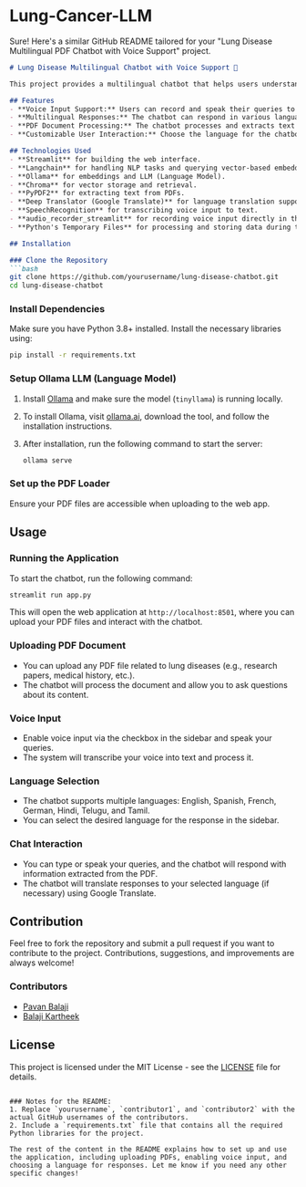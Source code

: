 # Lung-Cancer-LLM

Sure! Here's a similar GitHub README tailored for your "Lung Disease Multilingual PDF Chatbot with Voice Support" project.

````markdown
# Lung Disease Multilingual Chatbot with Voice Support 💬

This project provides a multilingual chatbot that helps users understand and interact with PDF documents related to lung diseases. With support for voice input, the chatbot processes the uploaded PDFs, retrieves relevant information, and delivers it in a user-friendly, multilingual format.

## Features
- **Voice Input Support:** Users can record and speak their queries to interact with the chatbot.
- **Multilingual Responses:** The chatbot can respond in various languages, including English, Spanish, French, German, Hindi, Telugu, and Tamil.
- **PDF Document Processing:** The chatbot processes and extracts text from uploaded PDF documents, allowing users to ask questions based on the content of the document.
- **Customizable User Interaction:** Choose the language for the chatbot responses and enable/disable voice input.

## Technologies Used
- **Streamlit** for building the web interface.
- **Langchain** for handling NLP tasks and querying vector-based embeddings.
- **Ollama** for embeddings and LLM (Language Model).
- **Chroma** for vector storage and retrieval.
- **PyPDF2** for extracting text from PDFs.
- **Deep Translator (Google Translate)** for language translation support.
- **SpeechRecognition** for transcribing voice input to text.
- **audio_recorder_streamlit** for recording voice input directly in the browser.
- **Python's Temporary Files** for processing and storing data during the session.

## Installation

### Clone the Repository
```bash
git clone https://github.com/yourusername/lung-disease-chatbot.git
cd lung-disease-chatbot
````

### Install Dependencies

Make sure you have Python 3.8+ installed. Install the necessary libraries using:

```bash
pip install -r requirements.txt
```

### Setup Ollama LLM (Language Model)

1. Install [Ollama](https://ollama.ai/) and make sure the model (`tinyllama`) is running locally.
2. To install Ollama, visit [ollama.ai](https://ollama.ai/), download the tool, and follow the installation instructions.
3. After installation, run the following command to start the server:

   ```bash
   ollama serve
   ```

### Set up the PDF Loader

Ensure your PDF files are accessible when uploading to the web app.

## Usage

### Running the Application

To start the chatbot, run the following command:

```bash
streamlit run app.py
```

This will open the web application at `http://localhost:8501`, where you can upload your PDF files and interact with the chatbot.

### Uploading PDF Document

* You can upload any PDF file related to lung diseases (e.g., research papers, medical history, etc.).
* The chatbot will process the document and allow you to ask questions about its content.

### Voice Input

* Enable voice input via the checkbox in the sidebar and speak your queries.
* The system will transcribe your voice into text and process it.

### Language Selection

* The chatbot supports multiple languages: English, Spanish, French, German, Hindi, Telugu, and Tamil.
* You can select the desired language for the response in the sidebar.

### Chat Interaction

* You can type or speak your queries, and the chatbot will respond with information extracted from the PDF.
* The chatbot will translate responses to your selected language (if necessary) using Google Translate.

## Contribution

Feel free to fork the repository and submit a pull request if you want to contribute to the project. Contributions, suggestions, and improvements are always welcome!

### Contributors
* [Pavan Balaji](https://github.com/pavanbalaji45)
* [Balaji Kartheek](https://github.com/Balaji-Kartheek)



## License

This project is licensed under the MIT License - see the [LICENSE](LICENSE) file for details.

```

### Notes for the README:
1. Replace `yourusername`, `contributor1`, and `contributor2` with the actual GitHub usernames of the contributors.
2. Include a `requirements.txt` file that contains all the required Python libraries for the project.

The rest of the content in the README explains how to set up and use the application, including uploading PDFs, enabling voice input, and choosing a language for responses. Let me know if you need any other specific changes!
```
